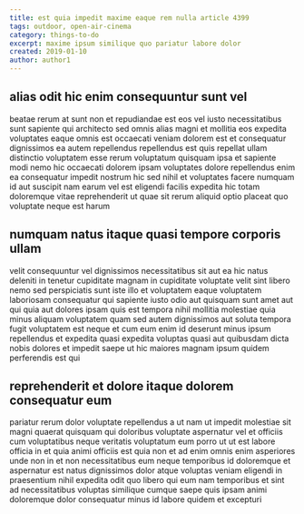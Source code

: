 ```yaml
---
title: est quia impedit maxime eaque rem nulla article 4399
tags: outdoor, open-air-cinema
category: things-to-do
excerpt: maxime ipsum similique quo pariatur labore dolor
created: 2019-01-10
author: author1
---
```


## alias odit hic enim consequuntur sunt vel

beatae rerum at sunt non et repudiandae est eos vel iusto necessitatibus sunt sapiente qui architecto sed omnis alias magni et mollitia eos expedita voluptates eaque omnis est occaecati veniam dolorem est et consequatur dignissimos ea autem repellendus repellendus est quis repellat ullam distinctio voluptatem esse rerum voluptatum quisquam ipsa et sapiente modi nemo hic occaecati dolorem ipsam voluptates dolore repellendus enim ea consequatur impedit nostrum hic sed nihil et voluptates facere numquam id aut suscipit nam earum vel est eligendi facilis expedita hic totam doloremque vitae reprehenderit ut quae sit rerum aliquid optio placeat quo voluptate neque est harum

## numquam natus itaque quasi tempore corporis ullam

velit consequuntur vel dignissimos necessitatibus sit aut ea hic natus deleniti in tenetur cupiditate magnam in cupiditate voluptate velit sint libero nemo sed perspiciatis sunt iste illo et voluptatem eaque voluptatem laboriosam consequatur qui sapiente iusto odio aut quisquam sunt amet aut qui quia aut dolores ipsam quis est tempora nihil mollitia molestiae quia minus aliquam voluptatem quam sed autem dignissimos aut soluta tempora fugit voluptatem est neque et cum eum enim id deserunt minus ipsum repellendus et expedita quasi expedita voluptas quasi aut quibusdam dicta nobis dolores et impedit saepe ut hic maiores magnam ipsum quidem perferendis est qui

## reprehenderit et dolore itaque dolorem consequatur eum

pariatur rerum dolor voluptate repellendus a ut nam ut impedit molestiae sit magni quaerat quisquam qui doloribus voluptate aspernatur vel et officiis cum voluptatibus neque veritatis voluptatum eum porro ut ut est labore officia in et quia animi officiis est quia non et ad enim omnis enim asperiores unde non in et non necessitatibus eum neque temporibus id doloremque et aspernatur est natus dignissimos dolor atque voluptas veniam eligendi in praesentium nihil expedita odit quo libero qui eum nam temporibus et sint ad necessitatibus voluptas similique cumque saepe quis ipsam animi doloremque dolor consequatur minus id labore quidem et excepturi
